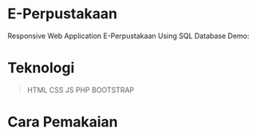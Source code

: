 # E-Perpustakaan
Responsive Web Application E-Perpustakaan Using SQL Database
Demo: 
# Teknologi
> HTML
> CSS
> JS
> PHP
> BOOTSTRAP

# Cara Pemakaian

